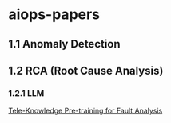 # aiops-papers

## 1.1 Anomaly Detection

## 1.2 RCA (Root Cause Analysis) 
### 1.2.1 LLM
[Tele-Knowledge Pre-training for Fault Analysis](https://github.com/hackerchenzhuo/KTeleBERT)
